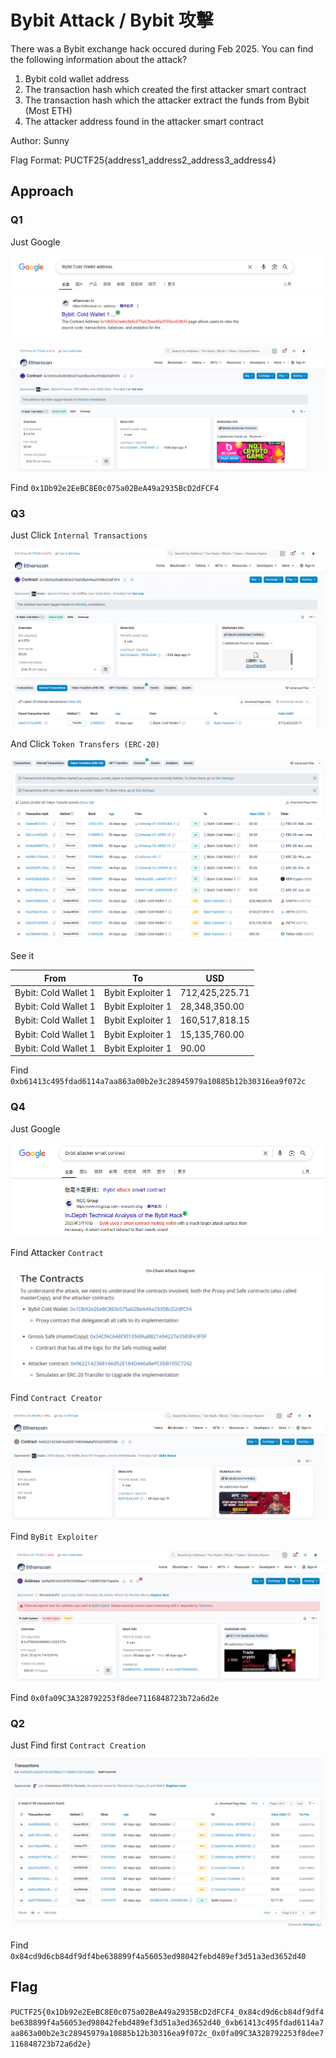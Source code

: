 # Bybit Attack / Bybit 攻擊

There was a Bybit exchange hack occured during Feb 2025. You can find the following information about the attack?
1. Bybit cold wallet address
2. The transaction hash which created the first attacker smart contract
3. The transaction hash which the attacker extract the funds from Bybit (Most ETH)
4. The attacker address found in the attacker smart contract

Author: Sunny

Flag Format: PUCTF25{address1_address2_address3_address4}

## Approach

### Q1

Just Google

![alt text](image.png)

![alt text](image-1.png)

Find `0x1Db92e2EeBC8E0c075a02BeA49a2935BcD2dFCF4`

### Q3

Just Click `Internal Transactions`

![alt text](image-2.png)

And Click `Token Transfers (ERC-20)`

![alt text](image-3.png)

See it

| From                 | To                | USD            |
| -------------------- | ----------------- | -------------- |
| Bybit: Cold Wallet 1 | Bybit Exploiter 1 | 712,425,225.71 |
| Bybit: Cold Wallet 1 | Bybit Exploiter 1 |  28,348,350.00 |
| Bybit: Cold Wallet 1 | Bybit Exploiter 1 | 160,517,818.15 |
| Bybit: Cold Wallet 1 | Bybit Exploiter 1 |  15,135,760.00 |
| Bybit: Cold Wallet 1 | Bybit Exploiter 1 |          90.00 |

Find `0xb61413c495fdad6114a7aa863a00b2e3c28945979a10885b12b30316ea9f072c`

### Q4

Just Google

![alt text](image-4.png)

Find Attacker `Contract`

![alt text](image-5.png)

Find `Contract Creator`

![alt text](image-6.png)

Find `ByBit Exploiter`

![alt text](image-7.png)

Find `0x0fa09C3A328792253f8dee7116848723b72a6d2e`

### Q2

Just Find first `Contract Creation`

![alt text](image-8.png)

Find `0x84cd9d6cb84df9df4be638899f4a56053ed98042febd489ef3d51a3ed3652d40`

## Flag

`PUCTF25{0x1Db92e2EeBC8E0c075a02BeA49a2935BcD2dFCF4_0x84cd9d6cb84df9df4be638899f4a56053ed98042febd489ef3d51a3ed3652d40_0xb61413c495fdad6114a7aa863a00b2e3c28945979a10885b12b30316ea9f072c_0x0fa09C3A328792253f8dee7116848723b72a6d2e}`